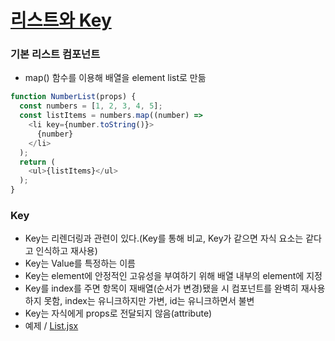 # <a href="https://ko.reactjs.org/docs/lists-and-keys.html">리스트와 Key</a>

### 기본 리스트 컴포넌트
- map() 함수를 이용해 배열을 element list로 만듦
```javascript
function NumberList(props) {
  const numbers = [1, 2, 3, 4, 5];
  const listItems = numbers.map((number) =>
    <li key={number.toString()}>
      {number}
    </li>
  );
  return (
    <ul>{listItems}</ul>
  );
}
```

### Key
- Key는 리렌더링과 관련이 있다.(Key를 통해 비교, Key가 같으면 자식 요소는 같다고 인식하고 재사용)
- Key는 Value를 특정하는 이름
- Key는 element에 안정적인 고유성을 부여하기 위해 배열 내부의 element에 지정
- Key를 index를 주면 항목이 재배열(순서가 변경)됐을 시 컴포넌트를 완벽히 재사용하지 못함, index는 유니크하지만 가변, id는 유니크하면서 불변
- Key는 자식에게 props로 전달되지 않음(attribute)
- 예제 / <a href="https://github.com/sol-pine/study_ReactDocs/blob/main/06_list/List.jsx">List.jsx</a>
